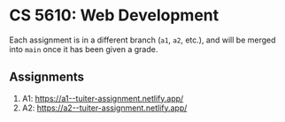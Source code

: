 # CS 5610: Web Development

Each assignment is in a different branch (`a1`, `a2`, etc.), and will be merged into `main` once it has been given a grade.

## Assignments

1. A1: https://a1--tuiter-assignment.netlify.app/
2. A2: https://a2--tuiter-assignment.netlify.app/